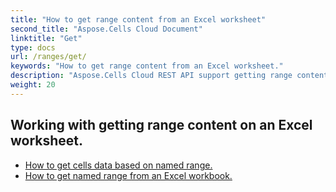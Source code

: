 ```yaml
---
title: "How to get range content from an Excel worksheet"
second_title: "Aspose.Cells Cloud Document"
linktitle: "Get"
type: docs
url: /ranges/get/
keywords: "How to get range content from an Excel worksheet."
description: "Aspose.Cells Cloud REST API support getting range content from an Excel Worksheet. SDK support kinds of development languages. They include Android, C#, Go, Java, NodeJS, Perl, PHP, Python, Ruby, and swift."
weight: 20
---
```


## Working with getting range content on an Excel worksheet.


- [How to get cells data based on named range.](/cells/ranges/get/values/) 
- [How to get named range from an Excel workbook.](/cells/ranges/get/name/) 


